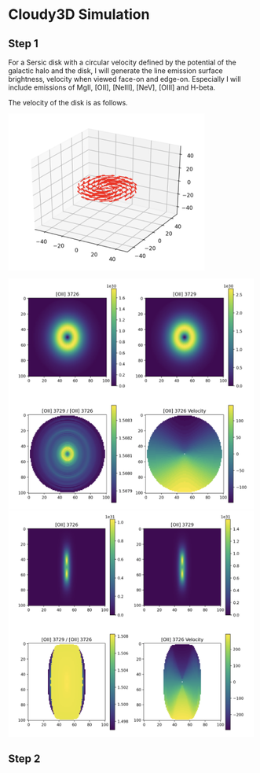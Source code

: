 # Cloudy3D Simulation

## Step 1

For a Sersic disk with a circular velocity defined by the potential of the galactic halo and the disk, I will generate the line emission surface brightness, velocity when viewed face-on and edge-on. Especially I will include emissions of MgII, [OII], [NeIII], [NeV], [OIII] and H-beta.

The velocity of the disk is as follows.

<img src="disk.png" alt="drawing" width="400"/>

<p float="left">
  <img src="angle30.png" width="500" />
  <img src="angle80.png" width="500" /> 
</p>

## Step 2


